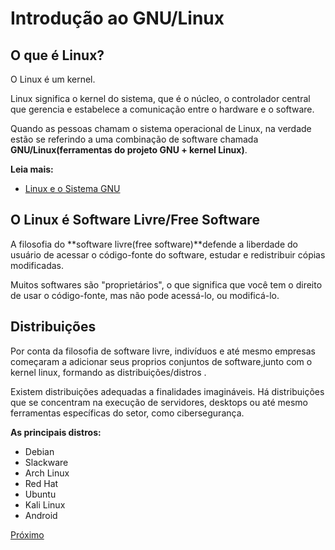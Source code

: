 # Introdução ao GNU/Linux

## O que é Linux?

O Linux é um kernel.

Linux significa o kernel do sistema, que é o núcleo, o controlador central que gerencia e estabelece a comunicação entre o hardware e o software.

Quando as pessoas chamam o sistema operacional de Linux, na verdade estão se referindo a uma combinação de software chamada **GNU/Linux(ferramentas do projeto GNU + kernel Linux)**.

**Leia mais:**

-   [Linux e o Sistema GNU](https://www.gnu.org/gnu/linux-and-gnu.html)

## O Linux é Software Livre/Free Software

A filosofia do **software livre(free software)**defende a liberdade do usuário de acessar o código-fonte do software, estudar e redistribuir cópias modificadas.

Muitos softwares são "proprietários", o que significa que você tem o direito de usar o código-fonte, mas não pode acessá-lo, ou modificá-lo.

## Distribuições

Por conta da filosofia de software livre, indivíduos e até mesmo empresas começaram a adicionar seus proprios conjuntos de software,junto com o kernel linux, formando as distribuições/distros .

Existem distribuições adequadas a finalidades imagináveis. Há distribuições que se concentram na execução de servidores, desktops ou até mesmo ferramentas específicas do setor, como cibersegurança.

**As principais distros:**

-   Debian
-   Slackware
-   Arch Linux
-   Red Hat
-   Ubuntu
-   Kali Linux
-   Android

[Próximo](/01-linha-de-comando/01-linha-de-comando.md)
